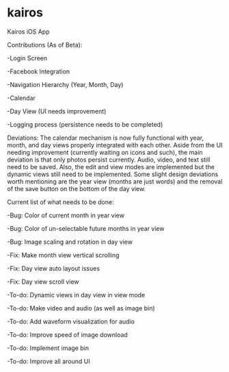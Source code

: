 # kairos
Kairos iOS App

Contributions (As of Beta):

-Login Screen

-Facebook Integration

-Navigation Hierarchy (Year, Month, Day)

-Calendar

-Day View (UI needs improvement)

-Logging process (persistence needs to be completed)

Deviations:
The calendar mechanism is now fully functional with year, month, and day views properly integrated with each other. Aside from the UI needing improvement (currently waiting on icons and such), the main deviation is that only photos persist currently. Audio, video, and text still need to be saved. Also, the edit and view modes are implemented but the dynamic views still need to be implemented. Some slight design deviations worth mentioning are the year view (months are just words) and the removal of the save button on the bottom of the day view.

Current list of what needs to be done:

-Bug: Color of current month in year view

-Bug: Color of un-selectable future months in year view

-Bug: Image scaling and rotation in day view

-Fix: Make month view vertical scrolling

-Fix: Day view auto layout issues

-Fix: Day view scroll view

-To-do: Dynamic views in day view in view mode

-To-do: Make video and audio (as well as image bin)

-To-do: Add waveform visualization for audio

-To-do: Improve speed of image download

-To-do: Implement image bin

-To-do: Improve all around UI
